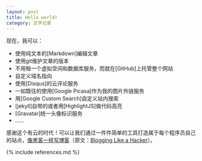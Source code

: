```yaml
---
layout: post
title: Hello world!
category: 文字记录
---
```


现在，我可以：

* 使用纯文本的[Markdown]编辑文章
* 使用git维护文章的版本
* 不用租一个虚拟空间和数据库服务，而就在[GitHub]上托管整个网站
* 自定义域名指向
* 使用[Disqus]的云评论服务
* 一如既往的使用[Google Picasa]作为我的图片外链服务
* 用[Google Custom Search]自定义站内搜索
* [jekyll]自带的或者用[HighlightJS]做代码高亮
* [Gravatar]统一头像标识服务
* ……<!--more-->

感谢这个有云的时代！可以让我们通过一件件简单的工具打造属于每个程序员自己的站点，[像黑客一样写博客](http://kyle.xlau.org/posts/blogging-like-a-hacker.html)（原文：[Blogging Like a Hacker](http://tom.preston-werner.com/2008/11/17/blogging-like-a-hacker.html)）。

{% include references.md %}
